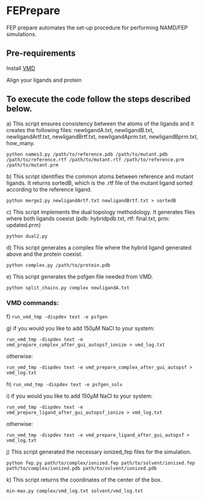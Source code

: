 # FEPrepare

FEP prepare automates the set-up procedure for performing NAMD/FEP simulations. 

## Pre-requirements

Install [VMD](https://www.ks.uiuc.edu/Development/Download/download.cgi?PackageName=VMD)

Align your ligands and protein

## To execute the code follow the steps described below.

a) This script ensures consistency between the atoms of the ligands and it creates the following files: newligandA.txt, newligandB.txt, newligandArtf.txt, newligandBrtf.txt, newligandAprm.txt, newligandBprm.txt, how_many.

`python names3.py /path/to/reference.pdb /path/to/mutant.pdb /path/to/reference.rtf /path/to/mutant.rtf /path/to/reference.prm /path/to/mutant.prm` 

b) This script identifies the common atoms between reference and mutant ligands. It returns sortedB, which is the .rtf file of the mutant ligand sorted          according to the reference ligand.

`python merge2.py newligandArtf.txt newligandBrtf.txt > sortedB`

c) This script implements the dual topology methodology. It generates files where both ligands coexist (pdb: hybridpdb.txt, rtf: final.txt, prm: updated.prm)

`python dual2.py`

d) This script generates a complex file where the hybrid ligand generated above and the protein coexist.

`python complex.py /path/to/protein.pdb`

e) This script generates the psfgen file needed from VMD.

`python split_chains.py complex newligandA.txt`

### VMD commands:

f) `run_vmd_tmp -dispdev text -e psfgen`


g) if you would you like to add 150μΜ NaCl to your system:

`run_vmd_tmp -dispdev text -e vmd_prepare_complex_after_gui_autopsf_ionize > vmd_log.txt`
        
   otherwise:
   
`run_vmd_tmp -dispdev text -e vmd_prepare_complex_after_gui_autopsf > vmd_log.txt`

h) `run_vmd_tmp -dispdev text -e psfgen_solv`

i) if you would you like to add 150μΜ NaCl to your system:

`run_vmd_tmp -dispdev text -e vmd_prepare_ligand_after_gui_autopsf_ionize > vmd_log.txt`
   
   otherwise:
   
`run_vmd_tmp -dispdev text -e vmd_prepare_ligand_after_gui_autopsf > vmd_log.txt`

j) This script generated the necessary ionized_fep files for the simulation.

`python fep.py path/to/complex/ionized.fep path/to/solvent/ionized.fep path/to/complex/ionized.pdb path/to/solvent/ionized.pdb`


k) This script returns the coordinates of the center of the box.

`min-max.py complex/vmd_log.txt solvent/vmd_log.txt`

